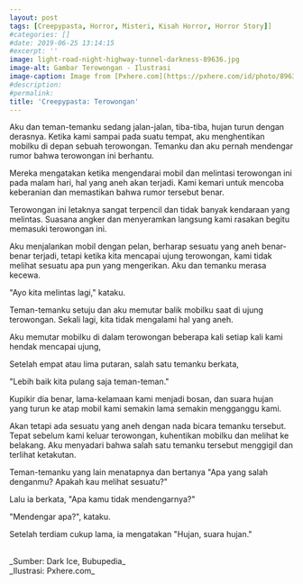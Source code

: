 ```yaml
---
layout: post
tags: [Creepypasta, Horror, Misteri, Kisah Horror, Horror Story]]
#categories: []
#date: 2019-06-25 13:14:15
#excerpt: ''
image: light-road-night-highway-tunnel-darkness-89636.jpg
image-alt: Gambar Terowongan - Ilustrasi
image-caption: Image from [Pxhere.com](https://pxhere.com/id/photo/89636)
#description:
#permalink:
title: 'Creepypasta: Terowongan'
---
```


 

Aku dan teman-temanku sedang jalan-jalan, tiba-tiba, hujan turun dengan derasnya. Ketika kami sampai pada suatu tempat, aku menghentikan mobilku di depan sebuah terowongan. Temanku dan aku pernah mendengar rumor bahwa terowongan ini berhantu.

Mereka mengatakan ketika mengendarai mobil dan melintasi terowongan ini pada malam hari, hal yang aneh akan terjadi. Kami kemari untuk mencoba keberanian dan memastikan bahwa rumor tersebut benar.

Terowongan ini letaknya sangat terpencil dan tidak banyak kendaraan yang melintas. Suasana angker dan menyeramkan langsung kami rasakan begitu memasuki terowongan ini.

Aku menjalankan mobil dengan pelan, berharap sesuatu yang aneh benar-benar terjadi, tetapi ketika kita mencapai ujung terowongan, kami tidak melihat sesuatu apa pun yang mengerikan. Aku dan temanku merasa kecewa.

"Ayo kita melintas lagi," kataku.

Teman-temanku setuju dan aku memutar balik mobilku saat di ujung terowongan. Sekali lagi, kita tidak mengalami hal yang aneh.

Aku memutar mobilku di dalam terowongan beberapa kali setiap kali kami hendak mencapai ujung,

Setelah empat atau lima putaran, salah satu temanku berkata,

"Lebih baik kita pulang saja teman-teman."

Kupikir dia benar, lama-kelamaan kami menjadi bosan, dan suara hujan yang turun ke atap mobil kami semakin lama semakin mengganggu kami.

Akan tetapi ada sesuatu yang aneh dengan nada bicara temanku tersebut. Tepat sebelum kami keluar terowongan, kuhentikan mobilku dan melihat ke belakang. Aku menyadari bahwa salah satu temanku tersebut menggigil dan terlihat ketakutan.

Teman-temanku yang lain menatapnya dan bertanya "Apa yang salah denganmu? Apakah kau melihat sesuatu?"

Lalu ia berkata, "Apa kamu tidak mendengarnya?"

"Mendengar apa?", kataku.

Setelah terdiam cukup lama, ia mengatakan "Hujan, suara hujan."



<br>
_Sumber: Dark Ice, Bubupedia_ <br>
_Ilustrasi: Pxhere.com_